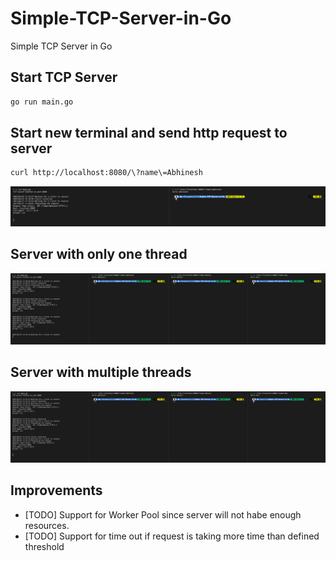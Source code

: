# Simple-TCP-Server-in-Go
Simple TCP Server in Go


## Start TCP Server
```sh
go run main.go
```

## Start new terminal and send http request to server
```sh
curl http://localhost:8080/\?name\=Abhinesh 
```

![Simple Example](./res/simple-example.png)


## Server with only one thread
![Single Thread Example](./res/single-thread.png)


## Server with multiple threads
![Multiple Thread Example](./res/multi-thread.png)

## Improvements

* [TODO] Support for Worker Pool since server will not habe enough resources.
* [TODO] Support for time out if request is taking more time than defined threshold